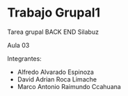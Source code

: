 # Trabajo Grupal1
Tarea grupal BACK END Silabuz

Aula 03

Integrantes:
- Alfredo Alvarado Espinoza
- David Adrian Roca Limache
- Marco Antonio Raimundo Ccahuana
